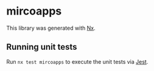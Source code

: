 # mircoapps

This library was generated with [Nx](https://nx.dev).

## Running unit tests

Run `nx test mircoapps` to execute the unit tests via [Jest](https://jestjs.io).
